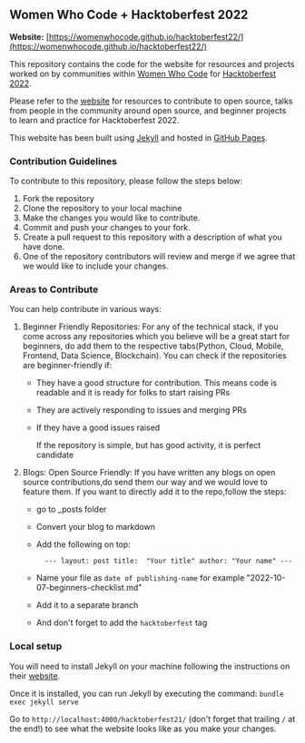 ## Women Who Code + Hacktoberfest 2022

**Website:** [https://womenwhocode.github.io/hacktoberfest22/](https://womenwhocode.github.io/hacktoberfest22/)

This repository contains the code for the website for resources and projects worked on by communities within [Women Who Code](https://www.womenwhocode.com/) for [Hacktoberfest 2022](https://hacktoberfest.digitalocean.com/).

Please refer to the [website](https://womenwhocode.github.io/hacktoberfest22/) for resources to contribute to open source, talks from people in the community around open source, and beginner projects to learn and practice for Hacktoberfest 2022.

This website has been built using [Jekyll](https://jekyllrb.com/) and hosted in [GitHub Pages](https://pages.github.com/).

### Contribution Guidelines

To contribute to this repository, please follow the steps below:
1. Fork the repository
2. Clone the repository to your local machine
3. Make the changes you would like to contribute.
4. Commit and push your changes to your fork.
5. Create a pull request to this repository with a description of what you have done.
6. One of the repository contributors will review and merge if we agree that we would like to include your changes.

### Areas to Contribute

You can help contribute in various ways:

1. Beginner Friendly Repositories:  For any of the technical stack, if you come across any repositories which you believe will be a great start for beginners, do add them to the respective tabs(Python, Cloud, Mobile, Frontend, Data Science, Blockchain). You can check if the repositories are beginner-friendly if:
    - They have a good structure for contribution. This means code is readable and it is ready for folks to start raising PRs
    - They are actively responding to issues and merging PRs
    - If they have a good issues raised

      If the repository is simple, but has good activity, it is perfect candidate
  
2. Blogs: Open Source Friendly: If you have written any blogs on open source contributions,do send them our way and we would love to feature them. If you want to directly add it to the repo,follow the steps:

      - go to _posts folder
      - Convert your blog to markdown 
      - Add the following on top:

        `  ---
          layout: post
          title:  "Your title"
          author: "Your name"
          ---`
      - Name your file as `date of publishing-name` for example "2022-10-07-beginners-checklist.md"
      - Add it to a separate branch
      - And don't forget to add the `hacktoberfest` tag

### Local setup

You will need to install Jekyll on your machine following the instructions on their [website](https://jekyllrb.com/docs/installation/).

Once it is installed, you can run Jekyll by executing the command:
`bundle exec jekyll serve`

Go to `http://localhost:4000/hacktoberfest21/` (don't forget that trailing `/` at the end!) to see what the website looks like as you make your changes.

